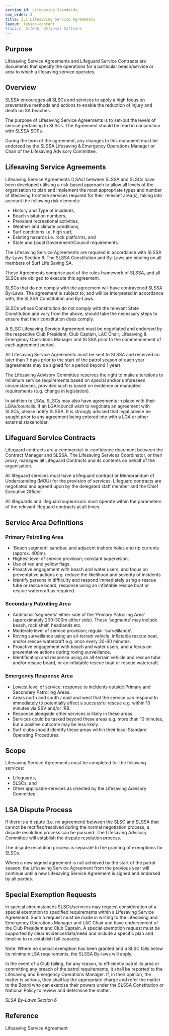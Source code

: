 ```yaml
---
section_id: Lifesaving Standards
nav_order: 3
title: 3.1 Lifesaving Service Agreements
layout: lesson-content
#topics: GitHub; Optional Software
---
```


## Purpose

Lifesaving Service Agreements and Lifeguard Service Contracts are documents that specify the operations for a particular beach/service or area to which a lifesaving service operates.

## Overview

SLSSA encourages all SLSCs and services to apply a high focus on preventative methods and actions to enable the reduction of injury and death on SA beaches.

The purpose of Lifesaving Service Agreements is to set-out the levels of service pertaining to SLSCs. The Agreement should be read in conjunction with SLSSA SOPs.

During the term of the agreement, any changes to this document must be endorsed by the SLSSA Lifesaving & Emergency Operations Manager or Chair of the Lifesaving Advisory Committee.

## Lifesaving Service Agreements

Lifesaving Service Agreements (LSAs) between SLSSA and SLSCs have been developed utilising a risk-based approach to allow all levels of the organisation to plan and implement the most appropriate types and number of lifesaving frontline services required for their relevant area(s), taking into account the following risk elements:

- History and Type of incidents,
- Beach visitation numbers,
- Prevalent recreational activities,
- Weather and climate conditions,
- Surf conditions i.e. high surf,
- Existing hazards i.e. rock platforms, and
- State and Local Government/Council requirements.

The Lifesaving Service Agreements are required in accordance with SLSSA By-Laws Section 6. The SLSSA Constitution and By-Laws are binding on all members of Surf Life Saving SA.

These Agreements comprise part of the rules framework of SLSSA, and all SLSCs are obliged to execute this agreement.

SLSCs that do not comply with the agreement will have contravened SLSSA By-Laws. The agreement is subject to, and will be interpreted in accordance with, the SLSSA Constitution and By-Laws.

SLSCs whose Constitution do not comply with the relevant State Constitution and vary from the above, should take the necessary steps to ensure that their constitution does comply.

A SLSC Lifesaving Service Agreement must be negotiated and endorsed by the respective Club President, Club Captain, LAC Chair, Lifesaving & Emergency Operations Manager and SLSSA prior to the commencement of each agreement period.

All Lifesaving Service Agreements must be sent to SLSSA and received no later than 7 days prior to the start of the patrol season of each year (agreements may be signed for a period beyond 1 year).

The Lifesaving Advisory Committee reserves the right to make alterations to minimum service requirements based on special and/or unforeseen circumstances, provided such is based on evidence or mandated requirements (e.g. change in legislation).

In addition to LSAs, SLSCs may also have agreements in place with their LGAs/councils. If an LGA/council wish to negotiate an agreement with SLSCs, please notify SLSSA. It is strongly advised that legal advice be sought prior to any agreement being entered into with a LGA or other external stakeholder.

## Lifeguard Service Contracts

Lifeguard contracts are a commercial-in-confidence document between the Contract Manager and SLSSA. The Lifesaving Services Coordinator, or their proxy, manages all Lifeguard Contracts and its contents on behalf of the organisation.

All lifeguard services must have a lifeguard contract or Memorandum of Understanding (MOU) for the provision of services. Lifeguard contracts are negotiated and agreed upon by the delegated staff member and the Chief Executive Officer.

All lifeguards and lifeguard supervisors must operate within the parameters of the relevant lifeguard contracts at all times.

## Service Area Definitions

### Primary Patrolling Area

- ‘Beach segment’: sandbar, and adjacent inshore holes and rip currents (approx. 400m).
- Highest level of service provision; constant supervision.
- Use of red and yellow flags.
- Proactive engagement with beach and water users, and focus on preventative actions e.g. reduce the likelihood and severity of incidents.
- Identify persons in difficulty and respond immediately using a rescue tube or rescue board; response using an inflatable rescue boat or rescue watercraft as required.

### Secondary Patrolling Area

- Additional ‘segments’ either side of the ‘Primary Patrolling Area’ (approximately 200-300m either side). These ‘segments’ may include beach, rock shelf, headlands etc.
- Moderate level of service provision; regular ‘surveillance’.
- Roving surveillance using an all-terrain vehicle, inflatable rescue boat, and/or rescue watercraft e.g. once every 30-60 minutes.
- Proactive engagement with beach and water users, and a focus on preventative actions during roving surveillance.
- Identification and response using an all-terrain vehicle and rescue tube and/or rescue board, or an inflatable rescue boat or rescue watercraft.

### Emergency Response Area

- Lowest level of service; response to incidents outside Primary and Secondary Patrolling Areas.
- Areas north and south / east and west that the service can respond to immediately to potentially affect a successful rescue e.g. within 10 minutes via SSV and/or IRB.
- Response alongside other services is likely in these areas.
- Services could be tasked beyond these areas e.g. more than 10 minutes, but a positive outcome may be less likely.
- Surf clubs should identify these areas within their local Standard Operating Procedures.

## Scope

Lifesaving Service Agreements must be completed for the following services:

- Lifeguards,
- SLSCs, and
- Other applicable services as directed by the Lifesaving Advisory Committee

## LSA Dispute Process

If there is a dispute (i.e. no agreement) between the SLSC and SLSSA that cannot be rectified/resolved during the normal negotiation process, a dispute resolution process can be pursued. The Lifesaving Advisory Committee will establish the dispute resolution process.

The dispute resolution process is separate to the granting of exemptions for SLSCs.

Where a new signed agreement is not achieved by the start of the patrol season, the Lifesaving Service Agreement from the previous year will continue until a new Lifesaving Service Agreement is signed and endorsed by all parties.

## Special Exemption Requests

In special circumstances SLSCs/services may request consideration of a special exemption to specified requirements within a Lifesaving Service Agreement. Such a request must be made in writing to the Lifesaving and Emergency Operations Manager and LAC Chair and have endorsement of the Club President and Club Captain. A special exemption request must be supported by clear evidence/data/need and include a specific plan and timeline to re-establish full capacity.

Note: Where no special exemption has been granted and a SLSC falls below its minimum LSA requirements, the SLSSA By-laws will apply.

In the event of a Club failing, for any reason, to efficiently patrol its area or committing any breach of the patrol requirements, it shall be reported to the Lifesaving and Emergency Operations Manager. If, in their opinion, the matter is serious, they shall lay the appropriate charge and refer the matter to the Board who can exercise their powers under the SLSSA Constitution or National Policy to review and determine the matter.

_SLSA By-Laws Section 6_

## Reference

Lifesaving Service Agreement